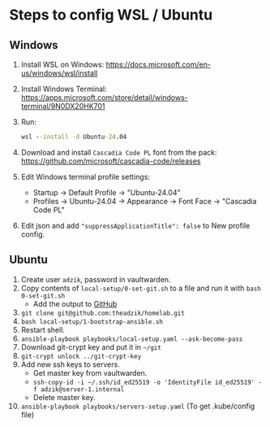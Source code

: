 # Steps to config WSL / Ubuntu

## Windows

1. Install WSL on Windows: <https://docs.microsoft.com/en-us/windows/wsl/install>
1. Install Windows Terminal: <https://apps.microsoft.com/store/detail/windows-terminal/9N0DX20HK701>

1. Run:

    ```cmd
    wsl --install -d Ubuntu-24.04
    ```

1. Download and install `Cascadia Code PL` font from the pack: <https://github.com/microsoft/cascadia-code/releases>

1. Edit Windows terminal profile settings:
    * Startup -> Default Profile -> "Ubuntu-24.04"
    * Profiles -> Ubuntu-24.04 -> Appearance -> Font Face -> "Cascadia Code PL"

1. Edit json and add `"suppressApplicationTitle": false` to New profile config.

## Ubuntu

1. Create user `adzik`, password in vaultwarden.
1. Copy contents of `local-setup/0-set-git.sh` to a file and run it with `bash 0-set-git.sh`
    * Add the output to [GitHub](https://github.com/settings/ssh/new)
1. `git clone git@github.com:theadzik/homelab.git`
1. `bash local-setup/1-bootstrap-ansible.sh`
1. Restart shell.
1. `ansible-playbook playbooks/local-setup.yaml --ask-become-pass`
1. Download git-crypt key and put it in `~/git`
1. `git-crypt unlock ../git-crypt-key`
1. Add new ssh keys to servers.
    * Get master key from vaultwarden.
    * `ssh-copy-id -i ~/.ssh/id_ed25519 -o 'IdentityFile id_ed25519' -f adzik@server-1.internal`
    * Delete master key.
1. `ansible-playbook playbooks/servers-setup.yaml` (To get .kube/config file)
